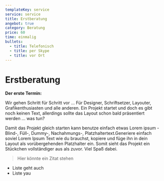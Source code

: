 ```yaml
---
templateKey: service
service: service
title: Erstberatung
angebot: true
category: Beratung
price: 60
time: einmalig
bullets:
  - title: Telefonisch
  - title: per Skype
  - title: vor Ort
---
```

# Erstberatung



**Der erste Termin:**

Wir gehen Schritt für Schritt vor ... Für Designer, Schriftsetzer, Layouter, Grafikenthusiasten und alle anderen. Ein Projekt startet und doch es gibt noch keinen Text, allerdings sollte das Layout schon bald präsentiert werden ... was tun?

Damit das Projekt gleich starten kann benutze einfach etwas Lorem ipsum - Blind-, Füll-, Dummy-, Nachahmungs-, Platzhaltertext.Generiere einfach soviel Lorem Ipsum Text wie du brauchst, kopiere und füge ihn in dein Layout als vorübergehenden Platzhalter ein. Somit sieht das Projekt ein Stückchen vollständiger aus als zuvor. Viel Spaß dabei.

> Hier könnte ein Zitat stehen

* Liste geht auch
* Liste yau
